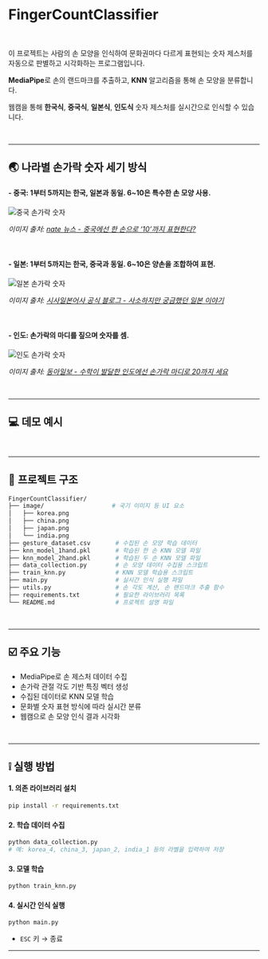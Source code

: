 # FingerCountClassifier 

<br>


이 프로젝트는 사람의 손 모양을 인식하여 문화권마다 다르게 표현되는 숫자 제스처를 자동으로 판별하고 시각화하는 프로그램입니다.


**MediaPipe**로 손의 랜드마크를 추출하고, **KNN** 알고리즘을 통해 손 모양을 분류합니다.


웹캠을 통해 **한국식**, **중국식**, **일본식**, **인도식** 숫자 제스처를 실시간으로 인식할 수 있습니다.

<br>

---


## :earth_asia: 나라별 손가락 숫자 세기 방식


#### - 중국: 1부터 5까지는 한국, 일본과 동일. 6~10은 특수한 손 모양 사용.


![중국 손가락 숫자](https://github.com/user-attachments/assets/7301843b-dbc6-4d96-b9e1-aa327b9a841f)


*이미지 출처: [nate 뉴스 - 중국에선 한 손으로 ‘10’까지 표현한다?](https://news.nate.com/view/20110718n23765)*  


<br>


#### - 일본: 1부터 5까지는 한국, 중국과 동일. 6~10은 양손을 조합하여 표현.

  
![일본 손가락 숫자](https://github.com/user-attachments/assets/cf449d0e-cec3-47c7-8efa-13a33377eac7)


*이미지 출처: [시사일본어사 공식 블로그 - 사소하지만 궁금했던 일본 이야기](https://blog.naver.com/japansisa/222134378192)*  


<br>


#### - 인도: 손가락의 마디를 짚으며 숫자를 셈.

  
![인도 손가락 숫자](https://github.com/user-attachments/assets/5d0b6a5e-e1bf-47ba-9272-54308635f0f4)


*이미지 출처: [동아일보 - 수학이 발달한 인도에선 손가락 마디로 20까지 세요](https://www.donga.com/news/Society/article/all/20200721/102097268/1)*  


<br>


---

## :computer: 데모 예시


<br>

---


## :file_folder: 프로젝트 구조

```bash
FingerCountClassifier/
├── image/                   # 국기 이미지 등 UI 요소
│   ├── korea.png
│   ├── china.png
│   ├── japan.png
│   └── india.png
├── gesture_dataset.csv       # 수집된 손 모양 학습 데이터
├── knn_model_1hand.pkl       # 학습된 한 손 KNN 모델 파일
├── knn_model_2hand.pkl       # 학습된 두 손 KNN 모델 파일
├── data_collection.py        # 손 모양 데이터 수집용 스크립트
├── train_knn.py              # KNN 모델 학습용 스크립트
├── main.py                   # 실시간 인식 실행 파일
├── utils.py                  # 손 각도 계산, 손 랜드마크 추출 함수
├── requirements.txt          # 필요한 라이브러리 목록
└── README.md                 # 프로젝트 설명 파일
```

<br>

---

## :ballot_box_with_check: 주요 기능

* MediaPipe로 손 제스처 데이터 수집
* 손가락 관절 각도 기반 특징 벡터 생성
* 수집된 데이터로 KNN 모델 학습
* 문화별 숫자 표현 방식에 따라 실시간 분류
* 웹캠으로 손 모양 인식 결과 시각화

<br>

---

## :grey_exclamation: 실행 방법

#### 1. 의존 라이브러리 설치

```bash
pip install -r requirements.txt
```

#### 2. 학습 데이터 수집

```bash
python data_collection.py
# 예: korea_4, china_3, japan_2, india_1 등의 라벨을 입력하여 저장
```

#### 3. 모델 학습

```bash
python train_knn.py
```

#### 4. 실시간 인식 실행

```bash
python main.py
```

* `ESC` 키 → 종료

---
